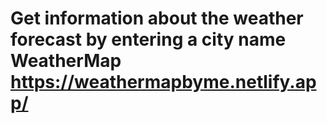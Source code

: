 # Get information about the weather forecast by entering a city name   WeatherMap https://weathermapbyme.netlify.app/  
